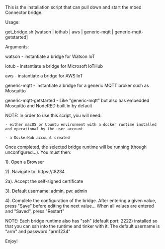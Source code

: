 This is the installation script that can pull down and start the mbed Connector bridge.

Usage:

   get_bridge.sh [watson | iothub | aws | generic-mqtt | generic-mqtt-getstarted]

Arguments:

   watson - instantiate a bridge for Watson IoT

   iotub - instantiate a bridge for Microsoft IoTHub

   aws - instantiate a bridge for AWS IoT

   generic-mqtt - instantiate a bridge for a generic MQTT broker such as Mosquitto
 
   generic-mqtt-getstarted - Like "generic-mqtt" but also has embedded Mosquitto and NodeRED built in by default

NOTE: In order to use this script, you will need:

    - either macOS or Ubuntu environment with a docker runtime installed and operational by the user account
    
    - a DockerHub account created

Once completed, the selected bridge runtime will be running (though unconfigured...). You must then:

1). Open a Browser

2). Navigate to: https://<IP address of your bridge>:8234

2a). Accept the self-signed certificate

3). Default username: admin, pw: admin

4). Complete the configuration of the bridge. After entering a given value, press "Save" before editing the next value... When all values are entered and "Saved", press "Restart"

NOTE: Each bridge runtime also has "ssh" (default port: 2222) installed so that you can ssh into the runtime and tinker with it. The default username is "arm" and password "arm1234"

Enjoy!
